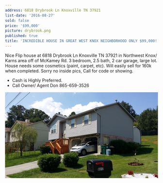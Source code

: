 ```yaml
---
address: 6818 Drybrook Ln Knoxville TN 37921
list-date: '2016-08-27'
sold: false
price: '$99,000'
picture: drybrook.png
published: true
title: 'INCREDIBLE HOUSE IN GREAT WEST KNOX NEIGHBORHOOD ONLY $99,000!'
---
```



Nice Flip house at 6818 Drybrook Ln Knoxville TN 37921 in Northwest Knox/ Karns area off of McKamey Rd. 3 bedroom, 2.5 bath, 2 car garage, large lot. House needs some cosmetics (paint, carpet, etc). Will easily sell for 160k when completed. Sorry no inside pics, Call for code or showing.

* Cash is Highly Preferred.
* Call Owner/ Agent Don 865-659-3526


![](/uploads/versions/20160827-143133---x----4128-2322x---.jpg)